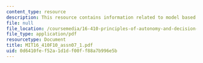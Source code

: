 ```yaml
---
content_type: resource
description: This resource contains information related to model based diagnosis.
file: null
file_location: /coursemedia/16-410-principles-of-autonomy-and-decision-making-fall-2010/0d6410fef52a1d1df00ff88a7b996e5b_MIT16_410F10_assn07_1.pdf
file_type: application/pdf
resourcetype: Document
title: MIT16_410F10_assn07_1.pdf
uid: 0d6410fe-f52a-1d1d-f00f-f88a7b996e5b
---
```


